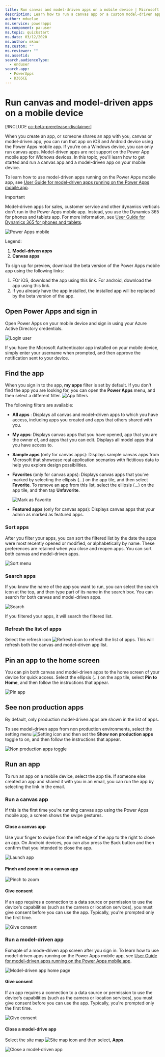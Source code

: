 ```yaml
---
title: Run canvas and model-driven apps on a mobile device | Microsoft Docs
description: Learn how to run a canvas app or a custom model-driven app on a mobile device.
author: mduelae
ms.service: powerapps
ms.component: pa-user
ms.topic: quickstart
ms.date: 03/12/2020
ms.author: mkaur
ms.custom: ""
ms.reviewer: ""
ms.assetid: 
search.audienceType: 
  - enduser
search.app: 
  - PowerApps
  - D365CE
---
```


# Run canvas and model-driven apps on a mobile device

[!INCLUDE [cc-beta-prerelease-disclaimer](../includes/cc-beta-prerelease-disclaimer.md)]

When you create an app, or someone shares an app with you, canvas or model-driven app, you can run that app on iOS and Android device using the Power Apps mobile app. If you're on a Windows device, you can only run canvas apps. Model-driven apps are not support on the Power App mobile app for Widnows devices. In this topic, you'll learn how to get started and run a canvas app and a model-driven app on your mobile device. 

To learn how to use model-driven apps running on the Power Apps mobile app, see [User Guide for model-driven apps running on the Power Apps mobile app](use-custom-model-driven-app-on-mobile.md).

> [!IMPORTANT]
> Model-driven apps for sales, customer service and other dynamics verticals don't run in the Power Apps mobile app. Instead, you use the Dynamics 365 for phones and tablets app. For more information, see [User Guide for Dynamics 365 for phones and tablets](https://docs.microsoft.com/dynamics365/mobile-app/dynamics-365-phones-tablets-users-guide).

![Power Apps mobile](media/powerappsmobile.png)

Legend:

1. **Model-driven apps**
2. **Canvas apps**

To sign up for preview, download the beta version of the Power Apps mobile app using the following links:
1. FOr iOS, download the app using this link. For android, download the app using this link. 
2. If you already have the app installed, the installed app will be replaced by the beta version of the app.

## Open Power Apps and sign in
Open Power Apps on your mobile device and sign in using your Azure Active Directory credentials.

![Login user](media/powerapps_mobile_app_signin_screen.png)

If you have the Microsoft Authenticator app installed on your mobile device, simply enter your username when prompted, and then approve the notification sent to your device.



## Find the app
When you sign in to the app, **my apps** filter is set by default. If you don't find the app you are looking for, you can open the **Power Apps** menu, and then select a different filter. 
![App filters](media/filter-menu.png)

The following filters are available:

* **All apps** : Displays all canvas and model-driven apps to which you have access, including apps you created and apps that others shared with you.

* **My apps**: Displays canvas apps that you have opened, app that you are the owner of, and apps that you can edit. Displays all model apps that you have access to. 

* **Sample apps** (only for canvas apps): Displays sample canvas apps from Microsoft that showcase real application scenarios with fictitious data to help you explore design possibilities.

* **Favorites** (only for canvas apps): Displays canvas apps that you've marked by selecting the ellipsis (...) on the app tile, and then select **Favorite**. To remove an app from this list, select the ellipsis (...) on the app tile, and then tap **Unfavorite**.

    ![Mark as Favorite](media/add_favorite_app.png)

* **Featured apps** (only for canvas apps): Displays canvas apps that your admin as marked as featured apps.

### Sort apps

After you filter your apps, you can sort the filtered list by the date the apps were most recently opened or modified, or alphabetically by name. These preferences are retained when you close and reopen apps. You can sort both canvas and model-driven apps.

![Sort menu](media/sort_apps.png)

### Search apps

If you know the name of the app you want to run, you can select the search icon at the top, and then type part of its name in the search box. You can search for both canvas and model-driven apps.


![Search](media/search_apps.png)

If you filtered your apps, it will search the filtered list.

### Refresh the list of apps

Select the refresh icon ![Refresh icon](media/refresh_icon.png) to refresh the list of apps. This will refresh both the canvas and model-driven app list. 


## Pin an app to the home screen
You can pin both canvas and model-driven apps to the home screen of your device for quick access. Select the ellipsis (...) on the app tile, select **Pin to Home**, and then follow the instructions that appear.

![Pin app](media/pin_to_home.png)

## See non production apps

By default, only production model-driven apps are shown in the list of apps. 

To see model-driven apps from non production environments, select the setting menu ![Setting icon](media/settings_icon.png) and then set the **Show non production apps** toggle to on, and then follow the instructions that appear.

![Non production apps toggle](media/non_prod_toggle.png)

## Run an app
To run an app on a mobile device, select the app tile. If someone else created an app and shared it with you in an email, you can run the app by selecting the link in the email.

### Run a canvas app

If this is the first time you're running canvas app using the Power Apps mobile app, a screen shows the swipe gestures.

#### Close a canvas app

Use your finger to swipe from the left edge of the app to the right to close an app. On Android devices, you can also press the Back button and then confirm that you intended to close the app.

![Launch app](media/swipe.gif)

#### Pinch and zoom in on a canvas app

![Pinch to zoom](media/pinchtozoom.jpg)

#### Give consent

If an app requires a connection to a data source or permission to use the device's capabilities (such as the camera or location services), you must give consent before you can use the app. Typically, you're prompted only the first time.

![Give consent](media/give_consent_canvas.jpg)


### Run a model-driven app 

Exmaple of a mode-driven app screen after you sign in. To learn how to use model-driven apps running on the Power Apps mobile app, see [User Guide for model-driven apps running on the Power Apps mobile app](use-custom-model-driven-app-on-mobile.md). 

![Model-driven app home page](media/model-driven-app-opened.png)


#### Give consent

If an app requires a connection to a data source or permission to use the device's capabilities (such as the camera or location services), you must give consent before you can use the app. Typically, you're prompted only the first time.

![Give consent](media/give_consent.png)

#### Close a model-drive app

Select the site map ![Site map icon](media/pa_mobile_sitemap_icon.png "Site map icon") and then select, **Apps**.

![Close a model-driven app](media/pa_mobile_close_app.png)


